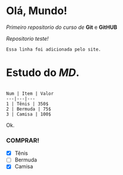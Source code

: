 # Olá, Mundo!
 *Primeiro repositorio do curso de* **Git** e **GitHUB**

*Repositorio teste!*

``Essa linha foi adicionada pelo site.``

# Estudo do _**MD**_.
```

Num | Item | Valor
---|---|---
1 | Tênis | 350$
2 | Bermuda | 75$
3 | Camisa | 100$

```
Ok.

### **COMPRAR!**
- [x] Tênis
- [ ] Bermuda
- [x] Camisa